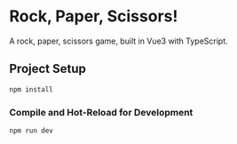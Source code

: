 # Rock, Paper, Scissors!

A rock, paper, scissors game, built in Vue3 with TypeScript.

## Project Setup

```sh
npm install
```

### Compile and Hot-Reload for Development

```sh
npm run dev
```
